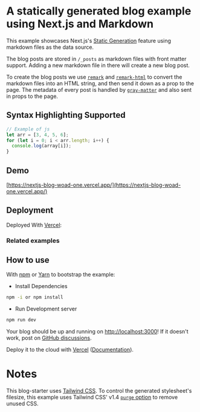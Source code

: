 # A statically generated blog example using Next.js and Markdown

This example showcases Next.js's [Static Generation](https://nextjs.org/docs/basic-features/pages) feature using markdown files as the data source.

The blog posts are stored in `/_posts` as markdown files with front matter support. Adding a new markdown file in there will create a new blog post.

To create the blog posts we use [`remark`](https://github.com/remarkjs/remark) and [`remark-html`](https://github.com/remarkjs/remark-html) to convert the markdown files into an HTML string, and then send it down as a prop to the page. The metadata of every post is handled by [`gray-matter`](https://github.com/jonschlinkert/gray-matter) and also sent in props to the page.

## Syntax Highlighting Supported

```javascript
// Example of js
let arr = [3, 4, 5, 6];
for (let i = 0; i < arr.length; i++) {
  console.log(array[i]);
}
```

## Demo

[https://nextjs-blog-woad-one.vercel.app/](https://nextjs-blog-woad-one.vercel.app/)

## Deployment

Deployed With [Vercel](https://vercel.com):

### Related examples


## How to use

With [npm](https://docs.npmjs.com/cli/init) or [Yarn](https://yarnpkg.com/lang/en/docs/cli/create/) to bootstrap the example:

- Install Dependencies
```bash
npm -i or npm install 
```
- Run Development server
```bash
npm run dev
```

Your blog should be up and running on [http://localhost:3000](http://localhost:3000)! If it doesn't work, post on [GitHub discussions](https://github.com/vercel/next.js/discussions).

Deploy it to the cloud with [Vercel](https://vercel.com/import?filter=next.js&utm_source=github&utm_medium=readme&utm_campaign=next-example) ([Documentation](https://nextjs.org/docs/deployment)).

# Notes

This blog-starter uses [Tailwind CSS](https://tailwindcss.com). To control the generated stylesheet's filesize, this example uses Tailwind CSS' v1.4 [`purge` option](https://tailwindcss.com/docs/controlling-file-size/#removing-unused-css) to remove unused CSS.
